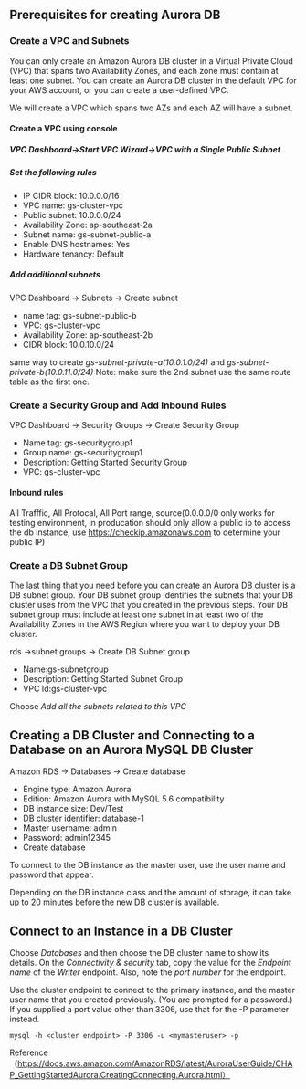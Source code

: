 ## Prerequisites for creating Aurora DB
### Create a VPC and Subnets
You can only create an Amazon Aurora DB cluster in a Virtual Private Cloud (VPC) that spans two Availability Zones, and each zone must contain at least one subnet. You can create an Aurora DB cluster in the default VPC for your AWS account, or you can create a user-defined VPC.

We will create a VPC which spans two AZs and each AZ will have a subnet.
#### Create a VPC using console

##### VPC Dashboard->Start VPC Wizard->VPC with a Single Public Subnet
##### Set the following rules
- IP CIDR block: 10.0.0.0/16
- VPC name: gs-cluster-vpc
- Public subnet: 10.0.0.0/24
- Availability Zone: ap-southeast-2a
- Subnet name: gs-subnet-public-a
- Enable DNS hostnames: Yes
- Hardware tenancy: Default 
##### Add additional subnets
VPC Dashboard -> Subnets -> Create subnet
- name tag: gs-subnet-public-b
- VPC: gs-cluster-vpc
- Availability Zone: ap-southeast-2b
- CIDR block: 10.0.10.0/24

same way to create *gs-subnet-private-a(10.0.1.0/24)* and *gs-subnet-private-b(10.0.11.0/24)*
Note: make sure the 2nd subnet use the same route table as the first one.

### Create a Security Group and Add Inbound Rules
VPC Dashboard -> Security Groups -> Create Security Group
- Name tag: gs-securitygroup1
- Group name: gs-securitygroup1
- Description: Getting Started Security Group
- VPC: gs-cluster-vpc

#### Inbound rules
All Trafffic, All Protocal, All Port range, source(0.0.0.0/0 only works for testing environment, in producation should only allow a public ip to access the db instance, use https://checkip.amazonaws.com to determine your public IP)


### Create a DB Subnet Group
The last thing that you need before you can create an Aurora DB cluster is a DB subnet group. Your DB subnet group identifies the subnets that your DB cluster uses from the VPC that you created in the previous steps. Your DB subnet group must include at least one subnet in at least two of the Availability Zones in the AWS Region where you want to deploy your DB cluster.

rds ->subnet groups -> Create DB Subnet group
- Name:gs-subnetgroup
- Description: Getting Started Subnet Group
- VPC Id:gs-cluster-vpc

Choose *Add all the subnets related to this VPC*

## Creating a DB Cluster and Connecting to a Database on an Aurora MySQL DB Cluster
Amazon RDS -> Databases ->  Create database 
- Engine type: Amazon Aurora
- Edition: Amazon Aurora with MySQL 5.6 compatibility
- DB instance size:  Dev/Test
- DB cluster identifier: database-1
- Master username: admin
- Password: admin12345
- Create database

To connect to the DB instance as the master user, use the user name and password that appear.

Depending on the DB instance class and the amount of storage, it can take up to 20 minutes before the new DB cluster is available.

## Connect to an Instance in a DB Cluster
Choose *Databases* and then choose the DB cluster name to show its details. On the *Connectivity & security* tab, copy the value for the *Endpoint name* of the *Writer* endpoint. Also, note the *port number* for the endpoint.

Use the cluster endpoint to connect to the primary instance, and the master user name that you created previously. (You are prompted for a password.) If you supplied a port value other than 3306, use that for the -P parameter instead.
```
mysql -h <cluster endpoint> -P 3306 -u <mymasteruser> -p						
````





Reference （https://docs.aws.amazon.com/AmazonRDS/latest/AuroraUserGuide/CHAP_GettingStartedAurora.CreatingConnecting.Aurora.html）

